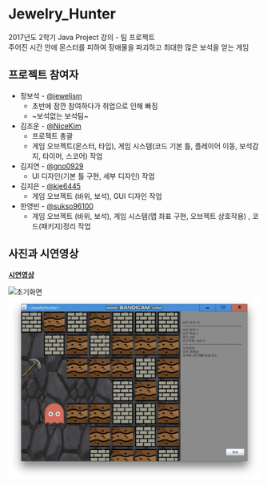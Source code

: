 # Jewelry_Hunter

2017년도 2학기 Java Project 강의 - 팀 프로젝트  
주어진 시간 안에 몬스터를 피하여 장애물을 파괴하고 최대한 많은 보석을 얻는 게임  

## 프로젝트 참여자
- 정보석 - [@jewelism](https://github.com/jewelism)
  - 초반에 잠깐 참여하다가 취업으로 인해 빠짐
  - ~보석없는 보석팀~
- 김조운 - [@NiceKim](https://github.com/NiceKim)
  - 프로젝트 총괄
  - 게임 오브젝트(몬스터, 타입), 게임 시스템(코드 기본 틀, 플레이어 이동, 보석감지, 타이머, 스코어) 작업
- 김지연 - [@gno0929](https://github.com/gno0929)
  - UI 디자인(기본 틀 구현, 세부 디자인) 작업
- 김지은 - [@kje6445](https://github.com/kje6445)
  - 게임 오브젝트 (바위, 보석), GUI 디자인 작업
- 한영빈 - [@sukso96100](https://github.com/sukso96100)
  - 게임 오브젝트 (바위, 보석), 게임 시스템(맵 좌표 구현, 오브젝트 상호작용) , 코드(패키지)정리 작업

## 사진과 시연영상

[**시연영상**](https://youtu.be/aLrWUD4ksNk)  

![초기화면](entry.png)
![플레이 화면](play.png)
